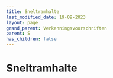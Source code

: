 ```yaml
---
title: Sneltramhalte
last_modified_date: 19-09-2023
layout: page
grand_parent: Verkenningsvoorschriften
parent: S
has_children: false
---
```


Sneltramhalte
=============


